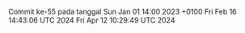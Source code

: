 Commit ke-55 pada tanggal Sun Jan 01 14:00 2023 +0100
Fri Feb 16 14:43:06 UTC 2024
Fri Apr 12 10:29:49 UTC 2024
